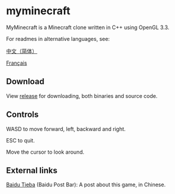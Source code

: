 # myminecraft
MyMinecraft is a Minecraft clone written in C++ using OpenGL 3.3.

For readmes in alternative languages, see:

[中文（简体）](https://github.com/charlesdong/myminecraft/blob/master/docs/readme-zh.md)

[Français](https://github.com/charlesdong/myminecraft/blob/master/docs/readme-fr.md)

## Download

View [release](https://github.com/minetest/minetest/releases) for downloading, both binaries and source code.

## Controls

WASD to move forward, left, backward and right.

ESC to quit.

Move the cursor to look around.

## External links

[Baidu Tieba](https://tieba.baidu.com/p/5799007843) (Baidu Post Bar): A post about this game, in Chinese.
